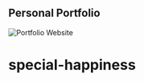 ## Personal Portfolio

![Portfolio Website]([https://ibb.co/yFx6nz9](https://i.ibb.co/ZzbB6Qj/site.jpg))
# special-happiness
